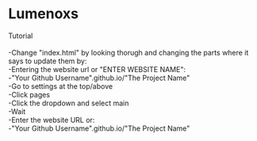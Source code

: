 # Lumenoxs
Tutorial<br>
<br>
-Change "index.html" by looking thorugh and changing the parts where it says to update them by:<br>
  -Entering the website url or "ENTER WEBSITE NAME":<br>
    -"Your Github Username".github.io/"The Project Name"<br>
-Go to settings at the top/above<br>
-Click pages<br>
-Click the dropdown and select main<br>
-Wait<br>
-Enter the website URL or:<br>
  -"Your Github Username".github.io/"The Project Name"<br>
